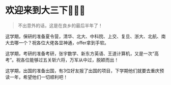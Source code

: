 # 欢迎来到大三下🤣🤣🤣

> 不出意外的话，这是在良乡的最后半年了！

这学期，保研的准备夏令营，清华、北大、中科院、上交、复旦、浙大、北航、南大去哪一个？祝各位大佬各显神通，offer拿到手软。

这学期，考研的准备考研，张宇数学、新东方英语、王道计算机，又是一次“高考”。祝各位能够过五关斩六将，万军从中过，脱颖而出！

这学期，出国的准备出国，有3位好友报了出国的项目，下学期他们就要去重庆预读一年，希望他们一切顺利吧！
